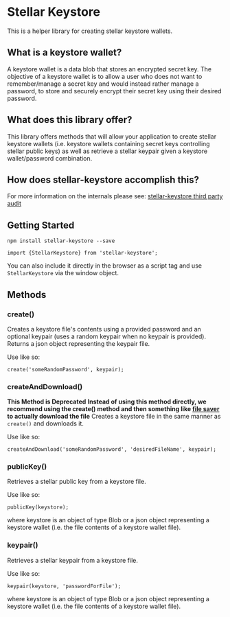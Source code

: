 # Stellar Keystore

This is a helper library for creating stellar keystore wallets.

## What is a keystore wallet?
A keystore wallet is a data blob that stores an encrypted secret key. The objective of a keystore wallet is to allow a user who does not want to remember/manage a secret key
and would instead rather manage a password, to store and securely encrypt their secret key using their desired password.

## What does this library offer?
This library offers methods that will allow your application to create stellar keystore wallets (i.e. keystore wallets containing secret keys controlling stellar public keys)
as well as retrieve a stellar keypair given a keystore wallet/password combination.

## How does stellar-keystore accomplish this?
For more information on the internals please see:
[stellar-keystore third party audit](https://github.com/stellarport/stellar-keystore/audit.pdf)

## Getting Started

```
npm install stellar-keystore --save
```

```
import {StellarKeystore} from 'stellar-keystore';
```

You can also include it directly in the browser as a script tag and use `StellarKeystore` via the window object.

## Methods

### create()
Creates a keystore file's contents using a provided password and an optional keypair (uses a random keypair when no keypair is provided). Returns a json object representing the keypair file.

Use like so:
```
create('someRandomPassword', keypair);
```

### createAndDownload()
**This Method is Deprecated**
**Instead of using this method directly, we recommend using the create() method and then something like [file saver](https://github.com/eligrey/FileSaver.js/) to actually download the file**
Creates a keystore file in the same manner as `create()` and downloads it.

Use like so:
```
createAndDownload('someRandomPassword', 'desiredFileName', keypair);
```

### publicKey()
Retrieves a stellar public key from a keystore file.

Use like so:
```
publicKey(keystore);
```
where keystore is an object of type Blob or a json object representing a keystore wallet (i.e. the file contents of a keystore wallet file).

### keypair()
Retrieves a stellar keypair from a keystore file.

Use like so:
```
keypair(keystore, 'passwordForFile');
```
where keystore is an object of type Blob or a json object representing a keystore wallet (i.e. the file contents of a keystore wallet file).
